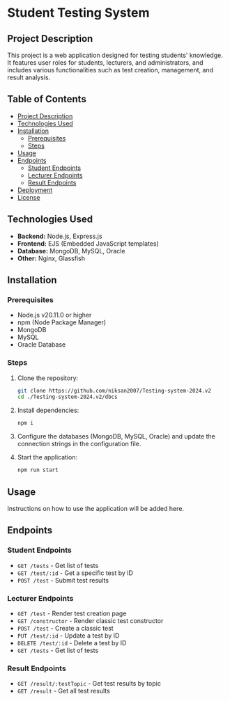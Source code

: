 # Student Testing System

## Project Description
This project is a web application designed for testing students' knowledge. It features user roles for students, lecturers, and administrators, and includes various functionalities such as test creation, management, and result analysis.

## Table of Contents
- [Project Description](#project-description)
- [Technologies Used](#technologies-used)
- [Installation](#installation)
  - [Prerequisites](#prerequisites)
  - [Steps](#steps)
- [Usage](#usage)
- [Endpoints](#endpoints)
  - [Student Endpoints](#student-endpoints)
  - [Lecturer Endpoints](#lecturer-endpoints)
  - [Result Endpoints](#result-endpoints)
- [Deployment](#deployment)
- [License](#license)

## Technologies Used
- **Backend:** Node.js, Express.js
- **Frontend:** EJS (Embedded JavaScript templates)
- **Database:** MongoDB, MySQL, Oracle
- **Other:** Nginx, Glassfish

## Installation

### Prerequisites
- Node.js v20.11.0 or higher
- npm (Node Package Manager)
- MongoDB
- MySQL
- Oracle Database

### Steps
1. Clone the repository:
    ```sh
    git clone https://github.com/niksan2007/Testing-system-2024.v2
    cd ./Testing-system-2024.v2/dbcs
    ```

2. Install dependencies:
    ```sh
    npm i
    ```

3. Configure the databases (MongoDB, MySQL, Oracle) and update the connection strings in the configuration file.

4. Start the application:
    ```sh
    npm run start
    ```

## Usage
Instructions on how to use the application will be added here.

## Endpoints

### Student Endpoints
- `GET /tests` - Get list of tests
- `GET /test/:id` - Get a specific test by ID
- `POST /test` - Submit test results

### Lecturer Endpoints
- `GET /test` - Render test creation page
- `GET /constructor` - Render classic test constructor
- `POST /test` - Create a classic test
- `PUT /test/:id` - Update a test by ID
- `DELETE /test/:id` - Delete a test by ID
- `GET /tests` - Get list of tests

### Result Endpoints
- `GET /result/:testTopic` - Get test results by topic
- `GET /result` - Get all test results